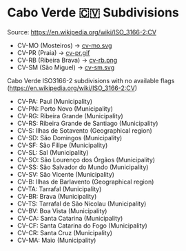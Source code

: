 # Cabo Verde 🇨🇻 Subdivisions

Source: https://en.wikipedia.org/wiki/ISO_3166-2:CV

* CV-MO (Mosteiros) -> [cv-mo.svg](https://github.com/amckenna41/iso3166-flag-icons/blob/main/iso3166-2-icons/CV/cv-mo.svg)
* CV-PR (Praia) -> [cv-pr.gif](https://github.com/amckenna41/iso3166-flag-icons/blob/main/iso3166-2-icons/CV/cv-pr.gif)
* CV-RB (Ribeira Brava) -> [cv-rb.png](https://github.com/amckenna41/iso3166-flag-icons/blob/main/iso3166-2-icons/CV/cv-rb.png)
* CV-SM (São Miguel) -> [cv-sm.svg](https://github.com/amckenna41/iso3166-flag-icons/blob/main/iso3166-2-icons/CV/cv-sm.svg)

Cabo Verde ISO3166-2 subdivisions with no available flags (https://en.wikipedia.org/wiki/ISO_3166-2:CV)

* CV-PA: Paul (Municipality)
* CV-PN: Porto Novo (Municipality)
* CV-RG: Ribeira Grande (Municipality)
* CV-RS: Ribeira Grande de Santiago (Municipality)
* CV-S: Ilhas de Sotavento (Geographical region)
* CV-SD: São Domingos (Municipality)
* CV-SF: São Filipe (Municipality)
* CV-SL: Sal (Municipality)
* CV-SO: São Lourenço dos Órgãos (Municipality)
* CV-SS: São Salvador do Mundo (Municipality)
* CV-SV: São Vicente (Municipality)
* CV-B: Ilhas de Barlavento (Geographical region)
* CV-TA: Tarrafal (Municipality)
* CV-BR: Brava (Municipality)
* CV-TS: Tarrafal de São Nicolau (Municipality)
* CV-BV: Boa Vista (Municipality)
* CV-CA: Santa Catarina (Municipality)
* CV-CF: Santa Catarina do Fogo (Municipality)
* CV-CR: Santa Cruz (Municipality)
* CV-MA: Maio (Municipality)